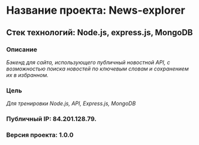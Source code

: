# Название проекта: News-explorer

## Стек технологий: Node.js, express.js, MongoDB

### Описание

*Бэкенд для сайта, использующего публичный новостной API, с возможностью поиска новостей по ключевым словам и сохранением их в избранном.*

### Цель

*Для тренировки Node.js, API, Express.js, MongoDB*

### Публичный IP: 84.201.128.79.

### Версия проекта: 1.0.0
